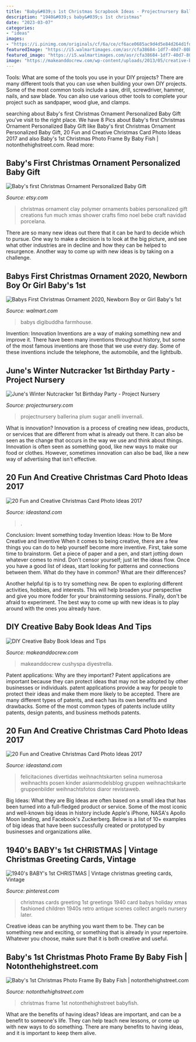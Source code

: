 ```yaml
---
title: "Baby&#039;s 1st Christmas Scrapbook Ideas - Projectnursery Ballerina Plum Sugar Anelli Invernali"
description: "1940&#039;s baby&#039;s 1st christmas"
date: "2023-03-07"
categories:
- "ideas"
images:
- "https://i.pinimg.com/originals/cf/6a/ce/cf6ace0685ac9d4d5e84d264d1fd6c32.jpg"
featuredImage: "https://i5.walmartimages.com/asr/cfa38684-1df7-40d7-80bd-b7d41145df3d_1.a703c7b4350b91ab935c3ea414f7c8d9.jpeg"
featured_image: "https://i5.walmartimages.com/asr/cfa38684-1df7-40d7-80bd-b7d41145df3d_1.a703c7b4350b91ab935c3ea414f7c8d9.jpeg"
image: "https://makeanddocrew.com/wp-content/uploads/2013/05/creative-baby-book-ideas2.jpg"
---
```



Tools: What are some of the tools you use in your DIY projects?
There are many different tools that you can use when building your own DIY projects. Some of the most common tools include a saw, drill, screwdriver, hammer, nails, and saw blade. You can also use various other tools to complete your project such as sandpaper, wood glue, and clamps.

	

		
searching about Baby&#039;s first Christmas Ornament Personalized Baby Gift you've visit to the right place. We have 8 Pics about Baby&#039;s first Christmas Ornament Personalized Baby Gift like Baby&#039;s first Christmas Ornament Personalized Baby Gift, 20 Fun and Creative Christmas Card Photo Ideas 2017 and also Baby&#039;s 1st Christmas Photo Frame By Baby Fish | notonthehighstreet.com. Read more:
		
    
## Baby&#039;s First Christmas Ornament Personalized Baby Gift

<img loading=lazy src="https://img1.etsystatic.com/000/0/5377239/il_fullxfull.184852201.jpg" onerror="this.onerror=null;this.src='https://tse1.mm.bing.net/th?id=OIP.lCCA3oFivE9aDnEzYXFWYwHaJ4&amp;pid=15.1';" alt="Baby&#039;s first Christmas Ornament Personalized Baby Gift">

_Source: etsy.com_

>christmas ornament clay polymer ornaments babies personalized gift creations fun much xmas shower crafts fimo noel bebe craft navidad porcelana. 

	

There are so many new ideas out there that it can be hard to decide which to pursue. One way to make a decision is to look at the big picture, and see what other industries are in decline and how they can be helped to resurgence. Another way to come up with new ideas is by taking on a challenge.

    
## Babys First Christmas Ornament 2020, Newborn Boy Or Girl Baby&#039;s 1st

<img loading=lazy src="https://i5.walmartimages.com/asr/cfa38684-1df7-40d7-80bd-b7d41145df3d_1.a703c7b4350b91ab935c3ea414f7c8d9.jpeg" onerror="this.onerror=null;this.src='https://tse1.mm.bing.net/th?id=OIP.ycKPX3Zycci4_IjSAxQkOwHaHa&amp;pid=15.1';" alt="Babys First Christmas Ornament 2020, Newborn Boy or Girl Baby&#039;s 1st">

_Source: walmart.com_

>babys digibuddha farmhouse. 

	

Invention: Innovation
Inventions are a way of making something new and improve it. There have been many inventions throughout history, but some of the most famous inventions are those that we use every day. Some of these inventions include the telephone, the automobile, and the lightbulb.

    
## June&#039;s Winter Nutcracker 1st Birthday Party - Project Nursery

<img loading=lazy src="https://projectnursery.com/wp-content/uploads/2015/01/Junes-1st-Birthday-Party-Favorites-12.6.14-PN-07.jpg" onerror="this.onerror=null;this.src='https://tse2.mm.bing.net/th?id=OIP.BvSx_dSpxiM85cxbvWz4HAHaLH&amp;pid=15.1';" alt="June&#039;s Winter Nutcracker 1st Birthday Party - Project Nursery">

_Source: projectnursery.com_

>projectnursery ballerina plum sugar anelli invernali. 

	

What is innovation?
Innovation is a process of creating new ideas, products, or services that are different from what is already out there. It can also be seen as the change that occurs in the way we use and think about things. Innovation is often seen as something good, like new ways to make our food or clothes. However, sometimes innovation can also be bad, like a new way of advertising that isn't effective.

    
## 20 Fun And Creative Christmas Card Photo Ideas 2017

<img loading=lazy src="https://ideastand.com/wp-content/uploads/2014/11/christmas-card-photo-ideas/10-christmas-card-photo-ideas.jpg" onerror="this.onerror=null;this.src='https://tse1.mm.bing.net/th?id=OIP.lrGcUd82HHl1LqoM43eIfQHaLH&amp;pid=15.1';" alt="20 Fun and Creative Christmas Card Photo Ideas 2017">

_Source: ideastand.com_

>. 

	

Conclusion: Invent something today
Invention Ideas: How to Be More Creative and Inventive
When it comes to being creative, there are a few things you can do to help yourself become more inventive. First, take some time to brainstorm. Get a piece of paper and a pen, and start jotting down whatever comes to mind. Don't censor yourself; just let the ideas flow. Once you have a good list of ideas, start looking for patterns and connections between them. What do they have in common? What are their differences?

Another helpful tip is to try something new. Be open to exploring different activities, hobbies, and interests. This will help broaden your perspective and give you more fodder for your brainstorming sessions. Finally, don't be afraid to experiment. The best way to come up with new ideas is to play around with the ones you already have.

    
## DIY Creative Baby Book Ideas And Tips

<img loading=lazy src="https://makeanddocrew.com/wp-content/uploads/2013/05/creative-baby-book-ideas2.jpg" onerror="this.onerror=null;this.src='https://tse3.mm.bing.net/th?id=OIP.FyC2UlBXDaKHQ0q7PXGLeAHaLG&amp;pid=15.1';" alt="DIY Creative Baby Book Ideas and Tips">

_Source: makeanddocrew.com_

>makeanddocrew cushyspa diyestrella. 

	

Patent applications: Why are they important?
Patent applications are important because they can protect ideas that may not be adopted by other businesses or individuals. patent applications provide a way for people to protect their ideas and make them more likely to be accepted. There are many different types of patents, and each has its own benefits and drawbacks. Some of the most common types of patents include utility patents, design patents, and business methods patents.

    
## 20 Fun And Creative Christmas Card Photo Ideas 2017

<img loading=lazy src="https://ideastand.com/wp-content/uploads/2014/11/christmas-card-photo-ideas/15-christmas-card-photo-ideas.jpg" onerror="this.onerror=null;this.src='https://tse2.mm.bing.net/th?id=OIP.bectfGK8AVwFMoo4tjwtPgHaFj&amp;pid=15.1';" alt="20 Fun and Creative Christmas Card Photo Ideas 2017">

_Source: ideastand.com_

>felicitaciones divertidas weihnachtskarten selina numerosa weihnachts posen kinder asianmodelsblog gruppen weihnachtskarte gruppenbilder weihnachtsfotos diaror revistaweb. 

	

Big Ideas: What they are
Big Ideas are often based on a small idea that has been turned into a full-fledged product or service. Some of the most iconic and well-known big ideas in history include Apple's iPhone, NASA's Apollo Moon landing, and Facebook's Zuckerberg. 
Below is a list of 10+ examples of big ideas that have been successfully created or prototyped by businesses and organizations alike.

    
## 1940&#039;s BABY&#039;s 1st CHRISTMAS | Vintage Christmas Greeting Cards, Vintage

<img loading=lazy src="https://i.pinimg.com/originals/cf/6a/ce/cf6ace0685ac9d4d5e84d264d1fd6c32.jpg" onerror="this.onerror=null;this.src='https://tse4.mm.bing.net/th?id=OIP.ekSECQibnWaogsKyRUpNMgHaJW&amp;pid=15.1';" alt="1940&#039;s BABY&#039;s 1st CHRISTMAS | Vintage christmas greeting cards, Vintage">

_Source: pinterest.com_

>christmas cards greeting 1st greetings 1940 card babys holiday xmas fashioned children 1940s retro antique scenes collect angels nursery later. 

	

Creative ideas can be anything you want them to be. They can be something new and exciting, or something that is already in your repertoire. Whatever you choose, make sure that it is both creative and useful.

    
## Baby&#039;s 1st Christmas Photo Frame By Baby Fish | Notonthehighstreet.com

<img loading=lazy src="https://cdn.notonthehighstreet.com/fs/92/3a/a1e9-08ff-44ee-9a4f-9d731bdb0607/original_personalised-1st-christmas-photo-frame.jpg" onerror="this.onerror=null;this.src='https://tse4.mm.bing.net/th?id=OIP.KbuGINCNZH1PwG96gv53yAHaHa&amp;pid=15.1';" alt="Baby&#039;s 1st Christmas Photo Frame By Baby Fish | notonthehighstreet.com">

_Source: notonthehighstreet.com_

>christmas frame 1st notonthehighstreet babyfish. 

	

What are the benefits of having ideas?
Ideas are important, and can be a benefit to someone's life. They can help teach new lessons, or come up with new ways to do something. There are many benefits to having ideas, and it is important to keep them alive.

